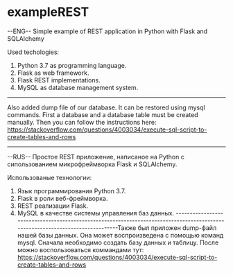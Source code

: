 # exampleREST
--ENG--
Simple example of REST application in Python with Flask and SQLAlchemy

Used techologies:
   1) Python 3.7 as programming language.
   2) Flask as web framework.
   3) Flask REST implementations.
   4) MySQL as database management system. 
-------------------------------------------------------------------------------------------------------------------------------
Also added dump file of our database. It can be restored using mysql commands.
First a database and a database table must be created manually.
Then you can follow the instructions here: 
https://stackoverflow.com/questions/4003034/execute-sql-script-to-create-tables-and-rows

_______________________________________________________________________________________________________________________________

--RUS--
Простое REST приложение, написаное на Python с сипользованием микрофреймворка Flask и SQLAlchemy.

Использованые технологии:
   1) Язык программирования Python 3.7.
   2) Flask в роли веб-фреймворка.
   3) REST реализации Flask.
   4) MySQL в качестве системы управления баз данных.
-------------------------------------------------------------------------------------------------------------------------------Также был приложен dump-файл нашей базы данных. Она может воспроизведена с помощью команд mysql.
Сначала необходимо создать базу данных и таблицу.
После можно воспользоваться коммандами тут:
https://stackoverflow.com/questions/4003034/execute-sql-script-to-create-tables-and-rows
